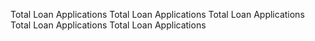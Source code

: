 Total Loan Applications
Total Loan Applications
Total Loan Applications
Total Loan Applications
Total Loan Applications
